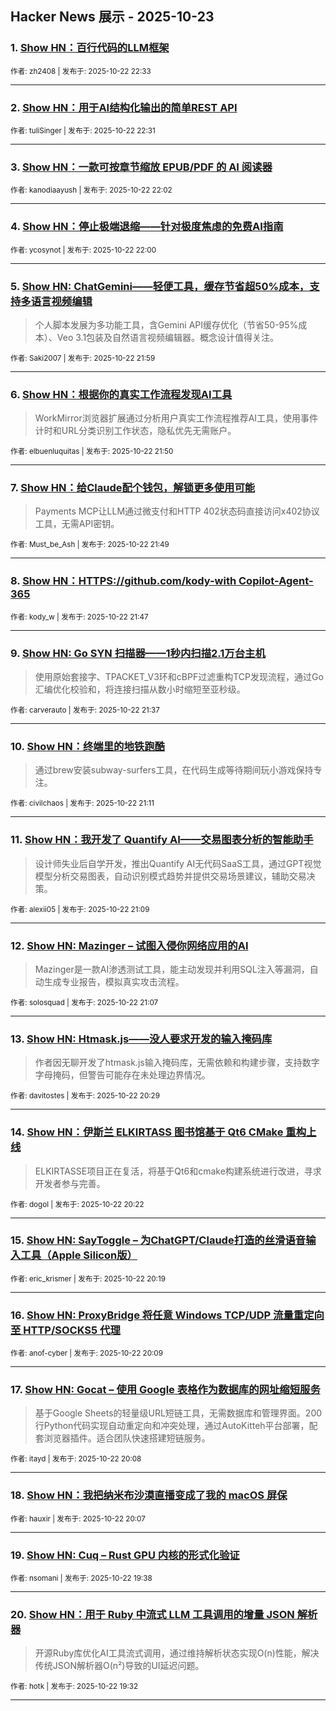 ## Hacker News 展示 - 2025-10-23


### 1. [Show HN：百行代码的LLM框架](https://news.ycombinator.com/item?id=45676019)

<sub>作者: zh2408 | 发布于: 2025-10-22 22:33</sub>

---

### 2. [Show HN：用于AI结构化输出的简单REST API](https://news.ycombinator.com/item?id=45676000)

<sub>作者: tuliSinger | 发布于: 2025-10-22 22:31</sub>

---

### 3. [Show HN：一款可按章节缩放 EPUB/PDF 的 AI 阅读器](https://news.ycombinator.com/item?id=45675711)

<sub>作者: kanodiaayush | 发布于: 2025-10-22 22:02</sub>

---

### 4. [Show HN：停止极端退缩——针对极度焦虑的免费AI指南](https://news.ycombinator.com/item?id=45675699)

<sub>作者: ycosynot | 发布于: 2025-10-22 22:00</sub>

---

### 5. [Show HN: ChatGemini——轻便工具，缓存节省超50%成本，支持多语言视频编辑](https://news.ycombinator.com/item?id=45675692)
> 个人脚本发展为多功能工具，含Gemini API缓存优化（节省50-95%成本）、Veo 3.1包装及自然语言视频编辑器。概念设计值得关注。

<sub>作者: Saki2007 | 发布于: 2025-10-22 21:59</sub>

---

### 6. [Show HN：根据你的真实工作流程发现AI工具](https://news.ycombinator.com/item?id=45675611)
> WorkMirror浏览器扩展通过分析用户真实工作流程推荐AI工具，使用事件计时和URL分类识别工作状态，隐私优先无需账户。

<sub>作者: elbuenluquitas | 发布于: 2025-10-22 21:50</sub>

---

### 7. [Show HN：给Claude配个钱包，解锁更多使用可能](https://news.ycombinator.com/item?id=45675601)
> Payments MCP让LLM通过微支付和HTTP 402状态码直接访问x402协议工具，无需API密钥。

<sub>作者: Must_be_Ash | 发布于: 2025-10-22 21:49</sub>

---

### 8. [Show HN：HTTPS://github.com/kody-with Copilot-Agent-365](https://news.ycombinator.com/item?id=45675585)

<sub>作者: kody_w | 发布于: 2025-10-22 21:47</sub>

---

### 9. [Show HN: Go SYN 扫描器——1秒内扫描2.1万台主机](https://news.ycombinator.com/item?id=45675479)
> 使用原始套接字、TPACKET_V3环和cBPF过滤重构TCP发现流程，通过Go汇编优化校验和，将连接扫描从数小时缩短至亚秒级。

<sub>作者: carverauto | 发布于: 2025-10-22 21:37</sub>

---

### 10. [Show HN：终端里的地铁跑酷](https://news.ycombinator.com/item?id=45675185)
> 通过brew安装subway-surfers工具，在代码生成等待期间玩小游戏保持专注。

<sub>作者: civilchaos | 发布于: 2025-10-22 21:11</sub>

---

### 11. [Show HN：我开发了 Quantify AI——交易图表分析的智能助手](https://news.ycombinator.com/item?id=45675169)
> 设计师失业后自学开发，推出Quantify AI无代码SaaS工具，通过GPT视觉模型分析交易图表，自动识别模式趋势并提供交易场景建议，辅助交易决策。

<sub>作者: alexii05 | 发布于: 2025-10-22 21:09</sub>

---

### 12. [Show HN: Mazinger – 试图入侵你网络应用的AI](https://news.ycombinator.com/item?id=45675152)
> Mazinger是一款AI渗透测试工具，能主动发现并利用SQL注入等漏洞，自动生成专业报告，模拟真实攻击流程。

<sub>作者: solosquad | 发布于: 2025-10-22 21:07</sub>

---

### 13. [Show HN: Htmask.js——没人要求开发的输入掩码库](https://news.ycombinator.com/item?id=45674746)
> 作者因无聊开发了htmask.js输入掩码库，无需依赖和构建步骤，支持数字字母掩码，但警告可能存在未处理边界情况。

<sub>作者: davitostes | 发布于: 2025-10-22 20:29</sub>

---

### 14. [Show HN：伊斯兰 ELKIRTASS 图书馆基于 Qt6 CMake 重构上线](https://news.ycombinator.com/item?id=45674669)
> ELKIRTASSE项目正在复活，将基于Qt6和cmake构建系统进行改进，寻求开发者参与完善。

<sub>作者: dogol | 发布于: 2025-10-22 20:22</sub>

---

### 15. [Show HN: SayToggle – 为ChatGPT/Claude打造的丝滑语音输入工具（Apple Silicon版）](https://news.ycombinator.com/item?id=45674632)

<sub>作者: eric_krismer | 发布于: 2025-10-22 20:19</sub>

---

### 16. [Show HN: ProxyBridge 将任意 Windows TCP/UDP 流量重定向至 HTTP/SOCKS5 代理](https://news.ycombinator.com/item?id=45674517)

<sub>作者: anof-cyber | 发布于: 2025-10-22 20:09</sub>

---

### 17. [Show HN: Gocat – 使用 Google 表格作为数据库的网址缩短服务](https://news.ycombinator.com/item?id=45674488)
> 基于Google Sheets的轻量级URL短链工具，无需数据库和管理界面。200行Python代码实现自动重定向和冲突处理，通过AutoKitteh平台部署，配套浏览器插件。适合团队快速搭建短链服务。

<sub>作者: itayd | 发布于: 2025-10-22 20:08</sub>

---

### 18. [Show HN：我把纳米布沙漠直播变成了我的 macOS 屏保](https://news.ycombinator.com/item?id=45674467)

<sub>作者: hauxir | 发布于: 2025-10-22 20:07</sub>

---

### 19. [Show HN: Cuq – Rust GPU 内核的形式化验证](https://news.ycombinator.com/item?id=45674126)

<sub>作者: nsomani | 发布于: 2025-10-22 19:38</sub>

---

### 20. [Show HN：用于 Ruby 中流式 LLM 工具调用的增量 JSON 解析器](https://news.ycombinator.com/item?id=45674032)
> 开源Ruby库优化AI工具流式调用，通过维持解析状态实现O(n)性能，解决传统JSON解析器O(n²)导致的UI延迟问题。

<sub>作者: hotk | 发布于: 2025-10-22 19:32</sub>

---
